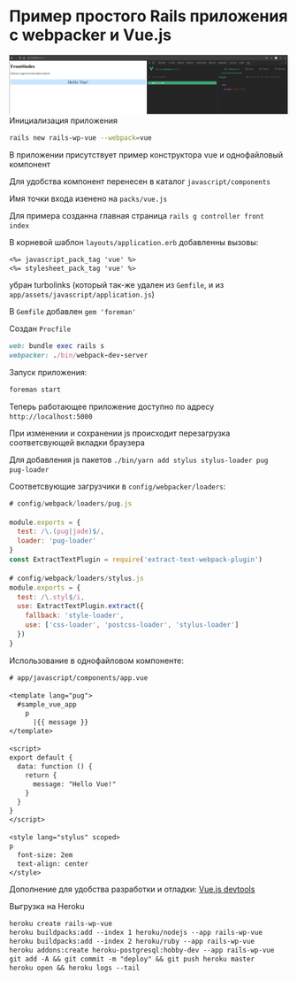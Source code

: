 # Пример простого Rails приложения с webpacker и Vue.js
![Rails worked with vue](https://github.com/multpix/rails-wp-vue/raw/master/rails-wp-vue.png)
Инициализация приложения
```bash
rails new rails-wp-vue --webpack=vue
```

В приложении присутствует пример конструктора vue и однофайловый компонент

Для удобства компонент перенесен в каталог `javascript/components`

Имя точки входа изенено на `packs/vue.js`

Для примера созданна главная страница `rails g controller front index`

В корневой шаблон `layouts/application.erb` добавленны вызовы:
```erb
<%= javascript_pack_tag 'vue' %>
<%= stylesheet_pack_tag 'vue' %>
```
убран turbolinks (который так-же удален из `Gemfile`,
и из `app/assets/javascript/application.js`)

В `Gemfile` добавлен `gem 'foreman'`

Создан `Procfile`
```ruby
web: bundle exec rails s
webpacker: ./bin/webpack-dev-server
```

Запуск приложения:
```bash
foreman start
```

Теперь работающее приложение доступно по адресу `http://localhost:5000`

При изменении и сохранении js происходит перезагрузка соответсвующей вкладки браузера

Для добавления js пакетов `./bin/yarn add stylus stylus-loader pug pug-loader`

Соответсвующие загрузчики в `config/webpacker/loaders`:
```javascript
# config/webpack/loaders/pug.js

module.exports = {
  test: /\.(pug|jade)$/,
  loader: 'pug-loader'
}
const ExtractTextPlugin = require('extract-text-webpack-plugin')

# config/webpack/loaders/stylus.js
module.exports = {
  test: /\.styl$/i,
  use: ExtractTextPlugin.extract({
    fallback: 'style-loader',
    use: ['css-loader', 'postcss-loader', 'stylus-loader']
  })
}
```

Использование в однофайловом компоненте:
```vue
# app/javascript/components/app.vue

<template lang="pug">
  #sample_vue_app
    p
      |{{ message }}
</template>

<script>
export default {
  data: function () {
    return {
      message: "Hello Vue!"
    }
  }
}
</script>

<style lang="stylus" scoped>
p
  font-size: 2em
  text-align: center
</style>
```

Дополнение для удобства разработки и отладки:
[Vue.js devtools](https://chrome.google.com/webstore/detail/vuejs-devtools/nhdogjmejiglipccpnnnanhbledajbpd)

Выгрузка на Heroku
```
heroku create rails-wp-vue
heroku buildpacks:add --index 1 heroku/nodejs --app rails-wp-vue
heroku buildpacks:add --index 2 heroku/ruby --app rails-wp-vue
heroku addons:create heroku-postgresql:hobby-dev --app rails-wp-vue
git add -A && git commit -m "deploy" && git push heroku master
heroku open && heroku logs --tail
```

